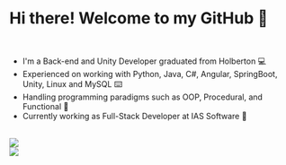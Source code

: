 <!DOCTYPE html>

<html lang="en">
    <head>
    </head>
    <body>
        <h1>Hi there! Welcome to my GitHub 👋</h1><br>
        <ul>
            <li> I'm a Back-end and Unity Developer graduated from Holberton 💻</li>
            <li> Experienced on working with Python, Java, C#, Angular, SpringBoot, Unity, Linux and MySQL ⌨️</li>
            <li> Handling programming paradigms such as OOP, Procedural, and Functional 📝</li>
            <li> Currently working as Full-Stack Developer at IAS Software 👾</li>
        </ul><br>
        <picture>
            <source 
              srcset="https://github-readme-stats.vercel.app/api?username=NottSr&show_icons=true&theme=dark"
              media="(prefers-color-scheme: dark)"
            />
            <source
              srcset="https://github-readme-stats.vercel.app/api?username=NottSr&show_icons=true"
              media="(prefers-color-scheme: light), (prefers-color-scheme: no-preference)"
            />
            <img src="https://github-readme-stats.vercel.app/api?username=NottSr&show_icons=true" />
        </picture><br>
        <picture>
            <source 
              srcset="https://github-readme-stats.vercel.app/api/top-langs/?username=NottSr&theme=dark&layout=compact&show_icons=true"
              media="(prefers-color-scheme: dark)"
            />
            <source
              srcset="https://github-readme-stats.vercel.app/api/top-langs/?username=NottSr&layout=compact&show_icons=true"
              media="(prefers-color-scheme: light), (prefers-color-scheme: no-preference)"
            />
            <img src="https://github-readme-stats.vercel.app/api/top-langs/?username=NottSr&show_icons=true" />
        </picture>
    </body>
</html>
